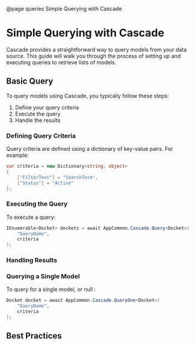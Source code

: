 @page queries Simple Querying with Cascade 

# Simple Querying with Cascade

Cascade provides a straightforward way to query models from your data source. This guide will walk you through the process of setting up and executing queries to retrieve lists of models.

## Basic Query

To query models using Cascade, you typically follow these steps:

1. Define your query criteria
2. Execute the query
3. Handle the results

### Defining Query Criteria

Query criteria are defined using a dictionary of key-value pairs. For example:

```csharp
var criteria = new Dictionary<string, object>
{
    ["FilterText"] = "SearchTerm",
    ["Status"] = "Active"
};
```

### Executing the Query

To execute a query:

```csharp
IEnumerable<Docket> dockets = await AppCommon.Cascade.Query<Docket>(
    "QueryName",
    criteria
);
```

### Handling Results




### Querying a Single Model

To query for a single model, or null :

```csharp
Docket docket = await AppCommon.Cascade.QueryOne<Docket>(
    "QueryName",
    criteria
);
```

## Best Practices


